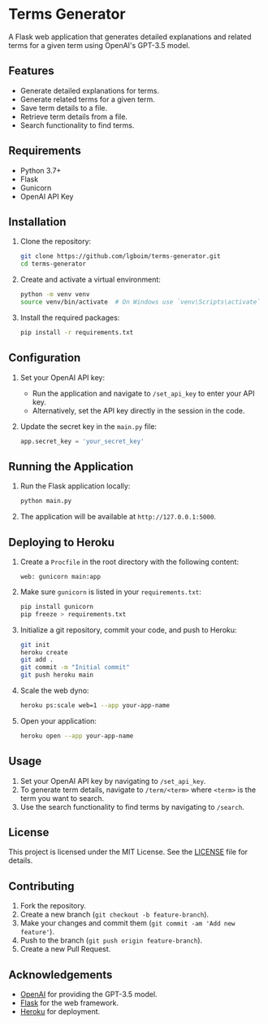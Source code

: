 # Terms Generator

A Flask web application that generates detailed explanations and related terms for a given term using OpenAI's GPT-3.5 model.

## Features

- Generate detailed explanations for terms.
- Generate related terms for a given term.
- Save term details to a file.
- Retrieve term details from a file.
- Search functionality to find terms.

## Requirements

- Python 3.7+
- Flask
- Gunicorn
- OpenAI API Key

## Installation

1. Clone the repository:
    ```sh
    git clone https://github.com/lgboim/terms-generator.git
    cd terms-generator
    ```

2. Create and activate a virtual environment:
    ```sh
    python -m venv venv
    source venv/bin/activate  # On Windows use `venv\Scripts\activate`
    ```

3. Install the required packages:
    ```sh
    pip install -r requirements.txt
    ```

## Configuration

1. Set your OpenAI API key:
    - Run the application and navigate to `/set_api_key` to enter your API key.
    - Alternatively, set the API key directly in the session in the code.

2. Update the secret key in the `main.py` file:
    ```python
    app.secret_key = 'your_secret_key'
    ```

## Running the Application

1. Run the Flask application locally:
    ```sh
    python main.py
    ```

2. The application will be available at `http://127.0.0.1:5000`.

## Deploying to Heroku

1. Create a `Procfile` in the root directory with the following content:
    ```Procfile
    web: gunicorn main:app
    ```

2. Make sure `gunicorn` is listed in your `requirements.txt`:
    ```sh
    pip install gunicorn
    pip freeze > requirements.txt
    ```

3. Initialize a git repository, commit your code, and push to Heroku:
    ```sh
    git init
    heroku create
    git add .
    git commit -m "Initial commit"
    git push heroku main
    ```

4. Scale the web dyno:
    ```sh
    heroku ps:scale web=1 --app your-app-name
    ```

5. Open your application:
    ```sh
    heroku open --app your-app-name
    ```

## Usage

1. Set your OpenAI API key by navigating to `/set_api_key`.
2. To generate term details, navigate to `/term/<term>` where `<term>` is the term you want to search.
3. Use the search functionality to find terms by navigating to `/search`.

## License

This project is licensed under the MIT License. See the [LICENSE](LICENSE) file for details.

## Contributing

1. Fork the repository.
2. Create a new branch (`git checkout -b feature-branch`).
3. Make your changes and commit them (`git commit -am 'Add new feature'`).
4. Push to the branch (`git push origin feature-branch`).
5. Create a new Pull Request.

## Acknowledgements

- [OpenAI](https://openai.com/) for providing the GPT-3.5 model.
- [Flask](https://flask.palletsprojects.com/) for the web framework.
- [Heroku](https://www.heroku.com/) for deployment.

